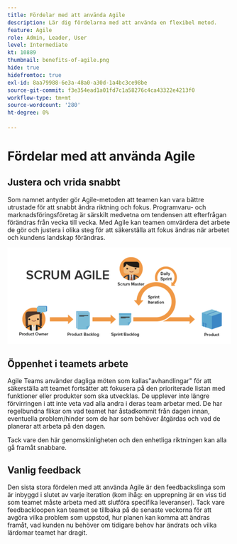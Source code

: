 ```yaml
---
title: Fördelar med att använda Agile
description: Lär dig fördelarna med att använda en flexibel metod.
feature: Agile
role: Admin, Leader, User
level: Intermediate
kt: 10889
thumbnail: benefits-of-agile.png
hide: true
hidefromtoc: true
exl-id: 8aa79988-6e3a-48a0-a30d-1a4bc3ce98be
source-git-commit: f3e354ead1a01fd7c1a58276c4ca43322e4213f0
workflow-type: tm+mt
source-wordcount: '280'
ht-degree: 0%

---
```


# Fördelar med att använda Agile

## Justera och vrida snabbt

Som namnet antyder gör Agile-metoden att teamen kan vara bättre utrustade för att snabbt ändra riktning och fokus. Programvaru- och marknadsföringsföretag är särskilt medvetna om tendensen att efterfrågan förändras från vecka till vecka. Med Agile kan teamen omvärdera det arbete de gör och justera i olika steg för att säkerställa att fokus ändras när arbetet och kundens landskap förändras.

![Flexibel arbetsström](assets/agile-work-stream.png)

## Öppenhet i teamets arbete

Agile Teams använder dagliga möten som kallas&quot;avhandlingar&quot; för att säkerställa att teamet fortsätter att fokusera på den prioriterade listan med funktioner eller produkter som ska utvecklas. De upplever inte längre förvirringen i att inte veta vad alla andra i deras team arbetar med. De har regelbundna flikar om vad teamet har åstadkommit från dagen innan, eventuella problem/hinder som de har som behöver åtgärdas och vad de planerar att arbeta på den dagen.



Tack vare den här genomskinligheten och den enhetliga riktningen kan alla gå framåt snabbare.



## Vanlig feedback

Den sista stora fördelen med att använda Agile är den feedbackslinga som är inbyggd i slutet av varje iteration (kom ihåg: en upprepning är en viss tid som teamet måste arbeta med att slutföra specifika leveranser). Tack vare feedbackloopen kan teamet se tillbaka på de senaste veckorna för att avgöra vilka problem som uppstod, hur planen kan komma att ändras framåt, vad kunden nu behöver om tidigare behov har ändrats och vilka lärdomar teamet har dragit.
